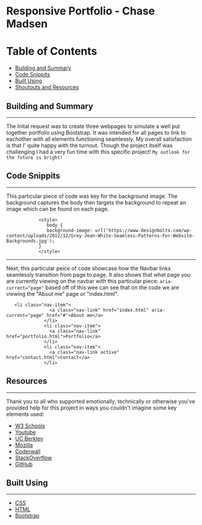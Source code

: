 # Responsive Portfolio - Chase Madsen
# Table of Contents

* [Building and Summary](#build)
* [Code Snippits](#code)
* [Built Using](#"builtw")
* [Shoutouts and Resources](#shout)

## <a name="build"></a> Building and Summary
---
The Inital request was to create three webpages to simulate a well put together portfolio using Bootstrap. It was intended for all pages to link to eachother with all elements functioning seamlessly. My overall satisfaction is that I' quite happy with the turnout. Though the project itself was challenging I had a very fun time with this specific project! `My outlook for the future is bright!`




## <a name="code"></a>Code Snippits
---
This particular piece of code was key for the background image. The background captures the body then targets the background to repeat an image which can be found on each page.

```  
            <style>
               body {
               background-image: url('https://www.designbolts.com/wp-content/uploads/2012/12/Grey-Jean-White-Seamless-Patterns-For-Website-Backgrounds.jpg');
            }
            </style>
```
---
Next, this particular peice of code showcase how the Navbar links seamlessly transition from page to page. It also shows that what page you are currently viewing on the navbar with this particular piece: ```aria-current="page"```
based off of this wee can see that on the code we are viewing the "About me" page or "index.html".
```
   <li class="nav-item">
                <a class="nav-link" href="index.html" aria-current="page" href="#">About me</a>
              </li>
              <li class="nav-item">
                <a class="nav-link" href="portfolio.html">Portfolio</a>
              </li>
              <li class="nav-item">
                <a class="nav-link active" href="contact.html">Contact</a>
              </li>
```

## <a name="shout"></a> Resources
---
Thank you to all who supported emotionally, technically or otherwise you've provided help for this project in ways you couldn't imagine some key elements used:

* [W3 Schools](https://www.w3schools.com/)
* [Youtube](https://www.youtube.com/)
* [UC Berkley](https://www.berkeley.edu/)
* [Mozilla](https://developer.mozilla.org/)
* [Coderwall](https://coderwall.com/)
* [StackOverflow](https://stackoverflow.com/)
* [GitHub](https://github.com/)
## <a name="built w"></a>Built Using
---

* [CSS](https://developer.mozilla.org/en-US/docs/Web/CSS)
* [HTML](https://developer.mozilla.org/en-US/docs/Web/HTML)
* [Bootstrap](https://getbootstrap.com/) 

